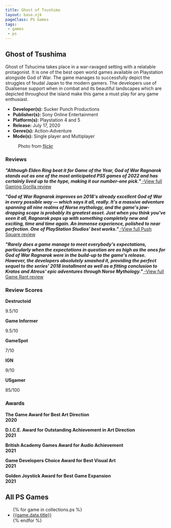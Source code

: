 ```yaml
---
title: Ghost of Tsushima
layout: base.njk
pageClass: PS Games
tags: 
 - games
 - ps
---
```


  <section class="grid-m">
        <article class="card-m">
            <div class="card__content-m">
                <h2 class="card__text-m">Ghost of Tsushima</h2>
              <p class="card__text-m">Ghost of Tshucima takes place in a war-ravaged setting with a relatable protagonist. It is one of the best open world games available on Playstation alongside God of War. The game manages to successfully depict the struggles of feudal Japan to the modern gamers. The developers use of Dualsense support when in combat and its beautiful landscapes which are depicted throughout the island make this game a must play for any game enthusiast.</p>
              <ul>
                 <li><strong>Developer(s):</strong> 	Sucker Punch Productions</li>
                <li><strong>Publisher(s):</strong> Sony Online Entertainment</li>
                <li><strong>Platform(s):</strong> Playstation 4 and 5</li>
                <li><strong>Release:</strong> July 17, 2020</li>
                <li><strong>Genre(s):</strong> Action-Adventure</li>
                <li><strong>Mode(s):</strong> Single player and Multiplayer</li>
              </ul>
            </div>
          </article>
          <article class="card-m">
          <figure class="img-container">
            <div class="card__img-m"><img src="/images/game-main-8.png" alt=""></div>
            <figcaption class="img-caption">
               Photo from <a href="https://www.flickr.com/photos/omegapepper/50133249097">flickr</a>
             </figcaption>
             </figure>
          </article>
     </section>
        <div class="game_reviews">
    <h3><strong>Reviews</strong></h3>      
    <p>
        <strong><i>"Although Elden Ring beat it for Game of the Year, God of War Ragnarok stands out as one of the most anticipated PS5 games of 2022 and has certainly lived up to the hype, making it our number-one pick."<a href="https://gaminggorilla.com/best-ps5-exclusive-games/" target="_blank" rel="noopener noreferrer"></i></strong> -View full Gaming Gorilla review</a>
      </p>
        <p>
        <strong><i>"God of War Ragnarok improves on 2018's already excellent God of War in every possible way — which says it all, really. It's a massive adventure spanning all nine realms of Norse mythology, and the game's jaw-dropping scope is probably its greatest asset. Just when you think you've seen it all, Ragnarok pops up with something completely new and exciting, time and time again. An immense experience, polished to near perfection. One of PlayStation Studios' best works."<a href="https://www.pushsquare.com/guides/best-ps5-exclusive-games?page=3" target="_blank" rel="noopener noreferrer"></i></strong> -View full Push Square review</a>
      </p>
       <p>
        <strong><i>"Rarely does a game manage to meet everybody's expectations, particularly when the expectations in question are as high as the ones for God of War Ragnarok were in the build-up to the game's release. However, the developers absolutely smashed it, providing the perfect sequel to the series' 2018 installment as well as a fitting conclusion to Kratos and Atreus' epic adventures through Norse Mythology."<a href="https://gamerant.com/ps5-playstation-5-best-console-exclusive-games/#the-last-of-us-part-1" target="_blank" rel="noopener noreferrer"></i></strong> -View full Game Rant review</a>
      </p>
      </div>
  <h3><strong>Review Scores</strong></h3>
    <div class="game_numeric_reviews">
      <div class="game_numeric_review">
        <strong>Destructoid</strong>
        <p>9.5/10</p>
      </div>
      <div class="game_numeric_review">
        <strong>Game Informer</strong>
        <p>9.5/10</p>
      </div>
      <div class="game_numeric_review">
        <strong>GameSpot</strong>
        <p>7/10</p>
      </div>
      <div class="game_numeric_review">
        <strong>IGN</strong>
        <p>9/10</p>
      </div>
      <div class="game_numeric_review">
        <strong>USgamer</strong>
        <p>85/100</p>
      </div>
    </div>
    <h3><strong>Awards</strong></h3>
    <div class="game_awards">
      <div class="game_award">
        <p><strong>The Game Award for Best Art Direction<br>2020</strong></p>
      </div>
      <div class="game_award">
        <p><strong>D.I.C.E. Award for Outstanding Achievement in Art Direction<br>2021</strong></p>
      </div>
      <div class="game_award">
        <p><strong>British Academy Games Award for Audio Achievement<br>2021</strong></p>
      </div>
      <div class="game_award">
        <p><strong>Game Developers Choice Award for Best Visual Art<br>2021</strong></p>
      </div>
      <div class="game_award">
        <p><strong>Golden Joystick Award for Best Game Expansion<br>2021</strong></p>
      </div>
    </div>
      <section class="Collections">
  <h1>All PS Games</h1>
  <ul>
    {% for game in collections.ps %}      
      <li><a href="{{game.url}}">{{game.data.title}}</a></li>
    {% endfor %}
  </ul>
  </section> 
    
